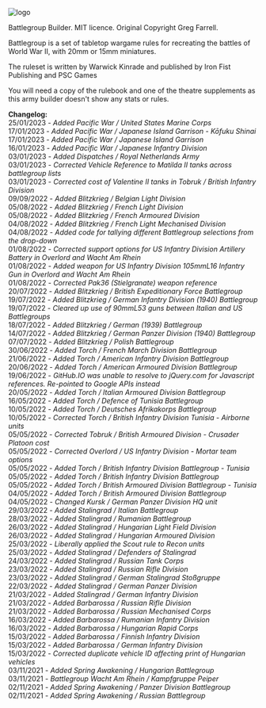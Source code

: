 ![logo](https://user-images.githubusercontent.com/34754152/139557079-2a69fc0e-8544-44b0-9d50-763c376f6f8c.png)

Battlegroup Builder. MIT licence. Original Copyright Greg Farrell.



Battlegroup is a set of tabletop wargame rules for recreating the battles of World War II, with 20mm or 15mm miniatures.

The ruleset is written by Warwick Kinrade and published by Iron Fist Publishing and PSC Games

You will need a copy of the rulebook and one of the theatre supplements as this army builder doesn't show any stats or rules.


**Changelog:**<br>
25/01/2023 - _Added Pacific War / United States Marine Corps_<br>
17/01/2023 - _Added Pacific War / Japanese Island Garrison - Kōfuku Shinai_<br>
17/01/2023 - _Added Pacific War / Japanese Island Garrison_<br>
16/01/2023 - _Added Pacific War / Japanese Infantry Division_<br>
03/01/2023 - _Added Dispatches / Royal Netherlands Army_<br>
03/01/2023 - _Corrected Vehicle Reference to Matilda II tanks across battlegroup lists_<br>
03/01/2023 - _Corrected cost of Valentine II tanks in Tobruk / British Infantry Division_<br>
09/09/2022 - _Added Blitzkrieg / Belgian Light Division_<br>
05/08/2022 - _Added Blitzkrieg / French Light Division_<br>
05/08/2022 - _Added Blitzkrieg / French Armoured Division_<br>
04/08/2022 - _Added Blitzkrieg / French Light Mechanised Division_<br>
04/08/2022 - _Added code for tallying different Battlegroup selections from the drop-down_<br>
01/08/2022 - _Corrected support options for US Infantry Division Artillery Battery in Overlord and Wacht Am Rhein_<br>
01/08/2022 - _Added weapon for US Infantry Division 105mmL16 Infantry Gun in Overlord and Wacht Am Rhein_<br>
01/08/2022 - _Corrected Pak36 (Stielgranate) weapon reference_<br>
20/07/2022 - _Added Blitzkrieg / British Expeditionary Force Battlegroup_<br>
19/07/2022 - _Added Blitzkrieg / German Infantry Division (1940) Battlegroup_<br>
19/07/2022 - _Cleared up use of 90mmL53 guns between Italian and US Battlegroups_<br>
18/07/2022 - _Added Blitzkrieg / German (1939) Battlegroup_<br>
14/07/2022 - _Added Blitzkrieg / German Panzer Division (1940) Battlegroup_<br>
07/07/2022 - _Added Blitzkrieg / Polish Battlegroup_<br>
30/06/2022 - _Added Torch / French March Division Battlegroup_<br>
21/06/2022 - _Added Torch / American Infantry Division Battlegroup_<br>
20/06/2022 - _Added Torch / American Armoured Division Battlegroup_<br>
19/06/2022 - _GitHub.IO was unable to resolve to jQuery.com for Javascript references. Re-pointed to Google APIs instead_<br>
20/05/2022 - _Added Torch / Italian Armoured Division Battlegroup_<br>
16/05/2022 - _Added Torch / Defence of Tunisia Battlegroup_<br>
10/05/2022 - _Added Torch / Deutsches Afrikakorps Battlegroup_<br>
10/05/2022 - _Corrected Torch / British Infantry Division Tunisia - Airborne units_<br>
05/05/2022 - _Corrected Tobruk / British Armoured Division - Crusader Platoon cost_<br>
05/05/2022 - _Corrected Overlord / US Infantry Division - Mortar team options_<br>
05/05/2022 - _Added Torch / British Infantry Division Battlegroup - Tunisia_<br>
05/05/2022 - _Added Torch / British Infantry Division Battlegroup_<br>
05/05/2022 - _Added Torch / British Armoured Division Battlegroup - Tunisia_<br>
04/05/2022 - _Added Torch / British Armoured Division Battlegroup_<br>
04/05/2022 - _Changed Kursk / German Panzer Division HQ unit_<br>
29/03/2022 - _Added Stalingrad / Italian Battlegroup_<br>
28/03/2022 - _Added Stalingrad / Rumanian Battlegroup_<br>
26/03/2022 - _Added Stalingrad / Hungarian Light Field Division_<br>
26/03/2022 - _Added Stalingrad / Hungarian Armoured Division_<br>
25/03/2022 - _Liberally applied the Scout rule to Recon units_<br>
25/03/2022 - _Added Stalingrad / Defenders of Stalingrad_<br>
24/03/2022 - _Added Stalingrad / Russian Tank Corps_<br>
23/03/2022 - _Added Stalingrad / Russian Rifle Division_<br>
23/03/2022 - _Added Stalingrad / German Stalingrad Stoßgruppe_<br>
22/03/2022 - _Added Stalingrad / German Panzer Division_<br>
21/03/2022 - _Added Stalingrad / German Infantry Division_<br>
21/03/2022 - _Added Barbarossa / Russian Rifle Division_<br>
21/03/2022 - _Added Barbarossa / Russian Mechanised Corps_<br>
16/03/2022 - _Added Barbarossa / Rumanian Infantry Division_<br>
16/03/2022 - _Added Barbarossa / Hungarian Rapid Corps_<br>
15/03/2022 - _Added Barbarossa / Finnish Infantry Division_<br>
15/03/2022 - _Added Barbarossa / German Infantry Division_<br>
15/03/2022 - _Corrected duplicate vehicle ID affecting print of Hungarian vehicles_<br>
03/11/2021 - _Added Spring Awakening / Hungarian Battlegroup_<br>
03/11/2021 - _Battlegroup Wacht Am Rhein / Kampfgruppe Peiper_<br>
02/11/2021 - _Added Spring Awakening / Panzer Division Battlegroup_<br>
02/11/2021 - _Added Spring Awakening / Russian Battlegroup_
